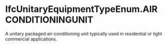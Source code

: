 IfcUnitaryEquipmentTypeEnum.AIRCONDITIONINGUNIT
===============================================
A unitary packaged air-conditioning unit typically used in residential or
light commercial applications.


